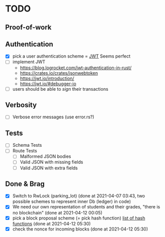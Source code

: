 # TODO

## Proof-of-work

## Authentication
- [X] pick a user authentication scheme = [JWT](https://tools.ietf.org/html/rfc7519) Seems perfect
- [ ] implement JWT
    - https://blog.logrocket.com/jwt-authentication-in-rust/
    - https://crates.io/crates/jsonwebtoken
    - https://jwt.io/introduction/
    - https://jwt.io/#debugger-io
- [ ] users should be able to _sign_ their transactions

## Verbosity
- [ ] Verbose error messages (use error.rs?)

## Tests
- [ ] Schema Tests
- [ ] Route Tests
    - [ ] Malformed JSON bodies
    - [ ] Valid JSON with missing fields
    - [ ] Valid JSON with extra fields

## Done & Brag
- [x] Switch to RwLock (parking_lot) (done at 2021-04-07 03:43, two possible schemes to represent inner Db (ledger) in code)
- [x] We need our own representation of students and their grades, "there is no blockchain" (done at 2021-04-12 00:05)
- [x] pick a block proposal scheme (= pick hash function) [list of hash functions](https://en.bitcoinwiki.org/wiki/List_of_hash_functions) (done at 2021-04-12 05:30)
- [x] check the nonce for incoming blocks (done at 2021-04-12 05:30)
